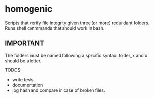 # homogenic
Scripts that verify file integrity given three (or more) redundant folders.
Runs shell conmmands that should work in bash.

## IMPORTANT
The folders must be named following a specific syntax:
folder_x and x should be a letter.


TODOS:
- write tests
- documentation
- log hash and compare in case of broken files.
